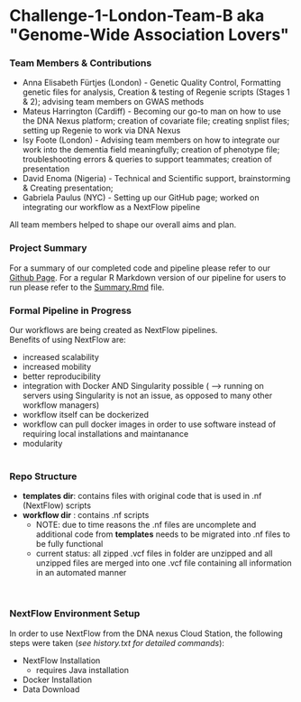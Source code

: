 # Challenge-1-London-Team-B aka "Genome-Wide Association Lovers"

### Team Members & Contributions

* Anna Elisabeth Fürtjes (London) - Genetic Quality Control, Formatting genetic files for analysis, Creation & testing of Regenie scripts (Stages 1 & 2); advising team members on GWAS methods
* Mateus Harrington (Cardiff) - Becoming our go-to man on how to use the DNA Nexus platform; creation of covariate file; creating snplist files; setting up Regenie to work via DNA Nexus
* Isy Foote (London) - Advising team members on how to integrate our work into the dementia field meaningfully; creation of phenotype file; troubleshooting errors & queries to support teammates; creation of presentation  
* David Enoma (Nigeria) - Technical and Scientific support, brainstorming & Creating presentation; 
* Gabriela Paulus (NYC) - Setting up our GitHub page; worked on integrating our workflow as a NextFlow pipeline

All team members helped to shape our overall aims and plan.

### Project Summary

For a summary of our completed code and pipeline please refer to our [Github Page](https://demon-neurohack.github.io/Challenge-1-London-Team-B-Genome-Wide-Association-Lovers-/Summary.html). For a regular R Markdown version of our pipeline for users to run please refer to the [Summary.Rmd](https://github.com/DEMON-NEUROHACK/Challenge-1-London-Team-B-Genome-Wide-Association-Lovers-/blob/main/Summary.Rmd) file. 

### Formal Pipeline in Progress

Our workflows are being created as NextFlow pipelines.<br>
Benefits of using NextFlow are:<br>
 * increased scalability
 * increased mobility
 * better reproducibility
 * integration with Docker AND Singularity possible ( --> running on servers using Singularity is not an issue, as opposed to many other workflow managers)
 * workflow itself can be dockerized
 * workflow can pull docker images in order to use software instead of requiring local installations and maintanance
 * modularity
<br><br>

### Repo Structure<br>
 * __templates dir__: contains files with original code that is used in .nf (NextFlow) scripts 
 * __workflow dir__ : contains .nf scripts
    * NOTE: due to time reasons the .nf files are uncomplete and additional code from __templates__ needs to be migrated into .nf files to be fully functional
    * current status: all zipped .vcf files in folder are unzipped and all unzipped files are merged into one .vcf file containing all information in an automated manner<br>

<br>

### NextFlow Environment Setup<br>
In order to use NextFlow from the DNA nexus Cloud Station, the following steps were taken (_see history.txt for detailed commands_):
 * NextFlow Installation
      * requires Java installation
 * Docker Installation
 * Data Download


<br>
